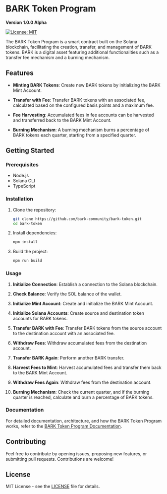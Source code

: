 # BARK Token Program
**Version 1.0.0 Alpha**

[![License: MIT](https://img.shields.io/badge/License-MIT-blue.svg)](https://opensource.org/licenses/MIT)

The BARK Token Program is a smart contract built on the Solana blockchain, facilitating the creation, transfer, and management of BARK tokens. BARK is a digital asset featuring additional functionalities such as a transfer fee mechanism and a burning mechanism.

## Features

- **Minting BARK Tokens**: Create new BARK tokens by initializing the BARK Mint Account.

- **Transfer with Fee**: Transfer BARK tokens with an associated fee, calculated based on the configured basis points and a maximum fee.

- **Fee Harvesting**: Accumulated fees in fee accounts can be harvested and transferred back to the BARK Mint Account.

- **Burning Mechanism**: A burning mechanism burns a percentage of BARK tokens each quarter, starting from a specified quarter.

## Getting Started

### Prerequisites

- Node.js
- Solana CLI
- TypeScript

### Installation

1. Clone the repository:

   ```bash
   git clone https://github.com/bark-community/bark-token.git
   cd bark-token
   ```

2. Install dependencies:

   ```bash
   npm install
   ```

3. Build the project:

   ```bash
   npm run build
   ```

### Usage

1. **Initialize Connection**: Establish a connection to the Solana blockchain.

2. **Check Balance**: Verify the SOL balance of the wallet.

3. **Initialize Mint Account**: Create and initialize the BARK Mint Account.

4. **Initialize Solana Accounts**: Create source and destination token accounts for BARK tokens.

5. **Transfer BARK with Fee**: Transfer BARK tokens from the source account to the destination account with an associated fee.

6. **Withdraw Fees**: Withdraw accumulated fees from the destination account.

7. **Transfer BARK Again**: Perform another BARK transfer.

8. **Harvest Fees to Mint**: Harvest accumulated fees and transfer them back to the BARK Mint Account.

9. **Withdraw Fees Again**: Withdraw fees from the destination account.

10. **Burning Mechanism**: Check the current quarter, and if the burning quarter is reached, calculate and burn a percentage of BARK tokens.

### Documentation

For detailed documentation, architecture, and how the BARK Token Program works, refer to the [BARK Token Program Documentation](./docs/BARK_TOKEN_DOCUMENTATION.md).

## Contributing

Feel free to contribute by opening issues, proposing new features, or submitting pull requests. Contributions are welcome!

## License

MIT License - see the [LICENSE](./LICENSE) file for details.

